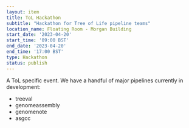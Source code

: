 ```yaml
---
layout: item
title: ToL Hackathon
subtitle: "Hackathon for Tree of Life pipeline teams"
location_name: Floating Room - Morgan Building
start_date: '2023-04-20'
start_time: '09:00 BST'
end_date: '2023-04-20'
end_time: '17:00 BST'
type: Hackathon
status: publish
---
```


A ToL specific event. We have a handful of major pipelines currently in development:
- treeval
- genomeassembly
- genomenote
- asgcc

